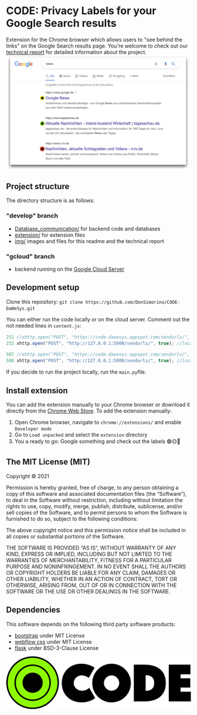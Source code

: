 # CODE: Privacy Labels for your Google Search results
Extension for the Chrome browser which allows users to "see behind the links" on the Google Search results page.
You're welcome to check out our [technical report](Technical_Report.md) for detailed information about the project.
![title](img/labels_in_action.png)

## Project structure
The directory structure is as follows:
### "develop" branch
* [Database_communication/](https://github.com/DonSimerino/CODE-DaWeSys/tree/develop/Database_communication) for backend code and databases
* [extension/](https://github.com/DonSimerino/CODE-DaWeSys/tree/develop/extension) for extension files
* [img/](https://github.com/DonSimerino/CODE-DaWeSys/tree/develop/img) images and files for this readme and the technical report
### "gcloud" branch
* backend running on the [Google Cloud Server](https://code-dawesys.appspot.com)

## Development setup
Clone this repository:
```git clone https://github.com/DonSimerino/CODE-DaWeSys.git```

You can either run the code locally or on the cloud server. Comment out the not needed lines in `content.js`:
```javascript
251 //xhttp.open("POST", "https://code-dawesys.appspot.com/sendurls/", true); //Google Cloud
252 xhttp.open("POST", "http://127.0.0.1:5000/sendurls/", true); //local
```
```javascript
587 //xhttp.open("POST", "https://code-dawesys.appspot.com/sendurls/", true); //Google Cloud
588 xhttp.open("POST", "http://127.0.0.1:5000/sendurls/", true); //local
```
If you decide to run the project locally, run the `main.py`file.

## Install extension
You can add the extension manually to your Chrome browser or download it directly from the [Chrome Web Store](https://chrome.google.com/webstore/detail/cookie-decliner/pfgokjomcikflphieccllalibiejlcde?hl=de&authuser=0).
To add the extension manually:
1. Open Chrome browser, navigate to `chrome://extensions/` and enable `Developer mode`
2. Go to `Load unpacked` and select the `extension` directory
3. You a ready to go: Google something and check out the labels 🟢🟡🔴

## The MIT License (MIT)
Copyright © 2021

Permission is hereby granted, free of charge, to any person obtaining a copy of this software and associated documentation files (the “Software”), to deal in the Software without restriction, including without limitation the rights to use, copy, modify, merge, publish, distribute, sublicense, and/or sell copies of the Software, and to permit persons to whom the Software is furnished to do so, subject to the following conditions:

The above copyright notice and this permission notice shall be included in all copies or substantial portions of the Software.

THE SOFTWARE IS PROVIDED “AS IS”, WITHOUT WARRANTY OF ANY KIND, EXPRESS OR IMPLIED, INCLUDING BUT NOT LIMITED TO THE WARRANTIES OF MERCHANTABILITY, FITNESS FOR A PARTICULAR PURPOSE AND NONINFRINGEMENT. IN NO EVENT SHALL THE AUTHORS OR COPYRIGHT HOLDERS BE LIABLE FOR ANY CLAIM, DAMAGES OR OTHER LIABILITY, WHETHER IN AN ACTION OF CONTRACT, TORT OR OTHERWISE, ARISING FROM, OUT OF OR IN CONNECTION WITH THE SOFTWARE OR THE USE OR OTHER DEALINGS IN THE SOFTWARE.

## Dependencies
This software depends on the following third party software products:

* [bootstrap](https://github.com/twbs/bootstrap.git) under MIT License
* [webflow css](github.com/necolas/normalize.css) under MIT License
* [flask](https://github.com/pallets/flask.git) under BSD-3-Clause License

![code_logo](img/logos_icons_code.001.png)
